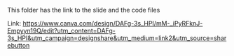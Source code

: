 This folder has the link to the slide and the code files

Link: https://www.canva.com/design/DAFg-3s_HPI/mM-_iPyRFknJ-Empyyn19Q/edit?utm_content=DAFg-3s_HPI&utm_campaign=designshare&utm_medium=link2&utm_source=sharebutton
